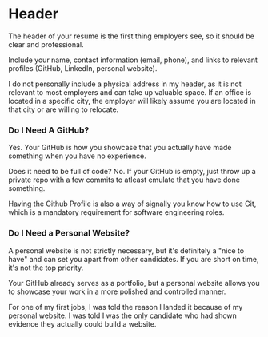 # Header

The header of your resume is the first thing employers see, so it should be clear and professional.

Include your name, contact information (email, phone), and links to relevant profiles (GitHub, LinkedIn, personal website).

I do not personally include a physical address in my header, as it is not relevant to most employers and can take up valuable space. If an office is located in a specific city, the employer will likely assume you are located in that city or are willing to relocate.

### Do I Need A GitHub?

Yes. Your GitHub is how you showcase that you actually have made something when you have no experience.

Does it need to be full of code? No. If your GitHub is empty, just throw up a private repo with a few commits to atleast emulate that you have done something.

Having the Github Profile is also a way of signally you know how to use Git, which is a mandatory requirement for software engineering roles.

### Do I Need a Personal Website?

A personal website is not strictly necessary, but it's definitely a "nice to have" and can set you apart from other candidates. If you are short on time, it's not the top priority.

Your GitHub already serves as a portfolio, but a personal website allows you to showcase your work in a more polished and controlled manner.

For one of my first jobs, I was told the reason I landed it because of my personal website. I was told I was the only candidate who had shown evidence they actually could build a website.
